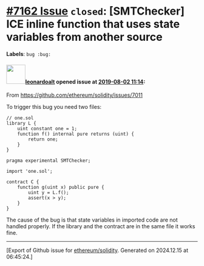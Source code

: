 # [\#7162 Issue](https://github.com/ethereum/solidity/issues/7162) `closed`: [SMTChecker] ICE inline function that uses state variables from another source
**Labels**: `bug :bug:`


#### <img src="https://avatars.githubusercontent.com/u/504195?u=ce2facd14af9fd474ebff49f0d44891f56f7500f&v=4" width="50">[leonardoalt](https://github.com/leonardoalt) opened issue at [2019-08-02 11:14](https://github.com/ethereum/solidity/issues/7162):

From https://github.com/ethereum/solidity/issues/7011

To trigger this bug you need two files:

```
// one.sol
library L {
	uint constant one = 1;
	function f() internal pure returns (uint) {
		return one;
	}
}
```

```
pragma experimental SMTChecker;

import 'one.sol';

contract C {
	function g(uint x) public pure {
		uint y = L.f();
		assert(x > y);
	}
}
```

The cause of the bug is that state variables in imported code are not handled properly. If the library and the contract are in the same file it works fine.




-------------------------------------------------------------------------------



[Export of Github issue for [ethereum/solidity](https://github.com/ethereum/solidity). Generated on 2024.12.15 at 06:45:24.]
